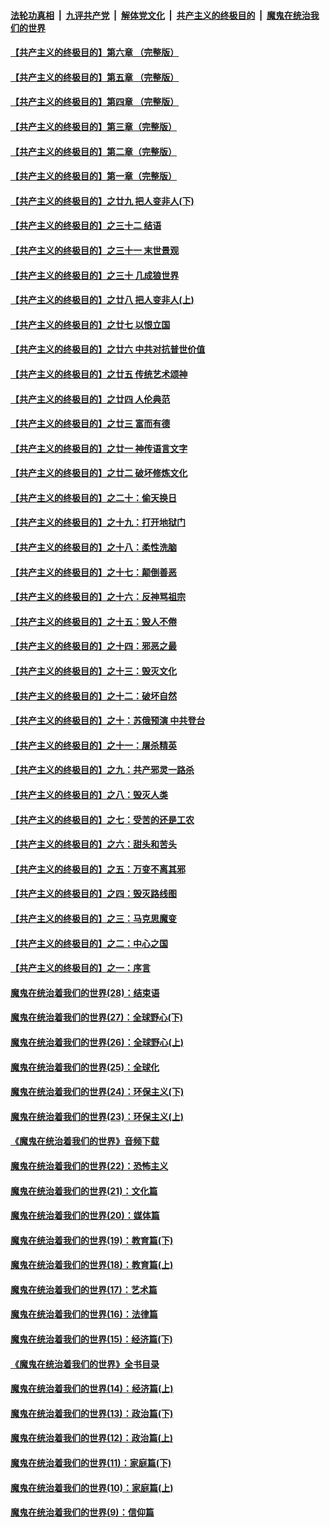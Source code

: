 ####  [法轮功真相](../../../../basic/blob/master/README.md?t=09260352) &nbsp;|&nbsp; [九评共产党](../../../../9ping.md/blob/master/README.md?t=09260352) &nbsp;|&nbsp; [解体党文化](../../../../jtdwh.md/blob/master/README.md?t=09260352)  &nbsp;|&nbsp; [共产主义的终极目的](../../../../gczydzjmd.md/blob/master/README.md?t=09260352) &nbsp;|&nbsp; [魔鬼在统治我们的世界](../../../../mgztzwmdsj.md/blob/master/README.md?t=09260352) 

#### [【共产主义的终极目的】第六章 （完整版）](../pages/nsc422/n11428913.md?t=09260352) 

#### [【共产主义的终极目的】第五章 （完整版）](../pages/nsc422/n11428912.md?t=09260352) 

#### [【共产主义的终极目的】第四章 （完整版）](../pages/nsc422/n11428907.md?t=09260352) 

#### [【共产主义的终极目的】第三章（完整版）](../pages/nsc422/n11428848.md?t=09260352) 

#### [【共产主义的终极目的】第二章（完整版）](../pages/nsc422/n11428831.md?t=09260352) 

#### [【共产主义的终极目的】第一章（完整版）](../pages/nsc422/n11417651.md?t=09260352) 

#### [【共产主义的终极目的】之廿九 把人变非人(下)](../pages/nsc422/n11344140.md?t=09260352) 

#### [【共产主义的终极目的】之三十二 结语](../pages/nsc422/n11360535.md?t=09260352) 

#### [【共产主义的终极目的】之三十一 末世景观](../pages/nsc422/n11351129.md?t=09260352) 

#### [【共产主义的终极目的】之三十 几成狼世界](../pages/nsc422/n11348280.md?t=09260352) 

#### [【共产主义的终极目的】之廿八 把人变非人(上)](../pages/nsc422/n11340492.md?t=09260352) 

#### [【共产主义的终极目的】之廿七 以恨立国](../pages/nsc422/n11336944.md?t=09260352) 

#### [【共产主义的终极目的】之廿六 中共对抗普世价值](../pages/nsc422/n11324785.md?t=09260352) 

#### [【共产主义的终极目的】之廿五 传统艺术颂神](../pages/nsc422/n11296396.md?t=09260352) 

#### [【共产主义的终极目的】之廿四 人伦典范](../pages/nsc422/n11296397.md?t=09260352) 

#### [【共产主义的终极目的】之廿三 富而有德](../pages/nsc422/n11283598.md?t=09260352) 

#### [【共产主义的终极目的】之廿一 神传语言文字](../pages/nsc422/n11263265.md?t=09260352) 

#### [【共产主义的终极目的】之廿二 破坏修炼文化](../pages/nsc422/n11245728.md?t=09260352) 

#### [【共产主义的终极目的】之二十：偷天换日](../pages/nsc422/n11238846.md?t=09260352) 

#### [【共产主义的终极目的】之十九：打开地狱门](../pages/nsc422/n11206376.md?t=09260352) 

#### [【共产主义的终极目的】之十八：柔性洗脑](../pages/nsc422/n11199994.md?t=09260352) 

#### [【共产主义的终极目的】之十七：颠倒善恶](../pages/nsc422/n11179782.md?t=09260352) 

#### [【共产主义的终极目的】之十六：反神骂祖宗](../pages/nsc422/n11166798.md?t=09260352) 

#### [【共产主义的终极目的】之十五：毁人不倦](../pages/nsc422/n11166792.md?t=09260352) 

#### [【共产主义的终极目的】之十四：邪恶之最](../pages/nsc422/n11150249.md?t=09260352) 

#### [【共产主义的终极目的】之十三：毁灭文化](../pages/nsc422/n11135227.md?t=09260352) 

#### [【共产主义的终极目的】之十二：破坏自然](../pages/nsc422/n11135214.md?t=09260352) 

#### [【共产主义的终极目的】之十：苏俄预演 中共登台](../pages/nsc422/n11118424.md?t=09260352) 

#### [【共产主义的终极目的】之十一：屠杀精英](../pages/nsc422/n11118442.md?t=09260352) 

#### [【共产主义的终极目的】之九：共产邪灵一路杀](../pages/nsc422/n11114139.md?t=09260352) 

#### [【共产主义的终极目的】之八：毁灭人类](../pages/nsc422/n11108503.md?t=09260352) 

#### [【共产主义的终极目的】之七：受苦的还是工农](../pages/nsc422/n11101809.md?t=09260352) 

#### [【共产主义的终极目的】之六：甜头和苦头](../pages/nsc422/n11096971.md?t=09260352) 

#### [【共产主义的终极目的】之五：万变不离其邪](../pages/nsc422/n11091285.md?t=09260352) 

#### [【共产主义的终极目的】之四：毁灭路线图](../pages/nsc422/n11086284.md?t=09260352) 

#### [【共产主义的终极目的】之三：马克思魔变](../pages/nsc422/n11061941.md?t=09260352) 

#### [【共产主义的终极目的】之二：中心之国](../pages/nsc422/n11047728.md?t=09260352) 

#### [【共产主义的终极目的】之一：序言](../pages/nsc422/n11086077.md?t=09260352) 

#### [魔鬼在统治着我们的世界(28)：结束语](../pages/nsc422/n10936246.md?t=09260352) 

#### [魔鬼在统治着我们的世界(27)：全球野心(下)](../pages/nsc422/n10928319.md?t=09260352) 

#### [魔鬼在统治着我们的世界(26)：全球野心(上)](../pages/nsc422/n10900318.md?t=09260352) 

#### [魔鬼在统治着我们的世界(25)：全球化](../pages/nsc422/n10788205.md?t=09260352) 

#### [魔鬼在统治着我们的世界(24)：环保主义(下)](../pages/nsc422/n10695307.md?t=09260352) 

#### [魔鬼在统治着我们的世界(23)：环保主义(上)](../pages/nsc422/n10688613.md?t=09260352) 

#### [《魔鬼在统治着我们的世界》音频下载](../pages/nsc422/n10635553.md?t=09260352) 

#### [魔鬼在统治着我们的世界(22)：恐怖主义](../pages/nsc422/n10614727.md?t=09260352) 

#### [魔鬼在统治着我们的世界(21)：文化篇](../pages/nsc422/n10597706.md?t=09260352) 

#### [魔鬼在统治着我们的世界(20)：媒体篇](../pages/nsc422/n10586579.md?t=09260352) 

#### [魔鬼在统治着我们的世界(19)：教育篇(下)](../pages/nsc422/n10564808.md?t=09260352) 

#### [魔鬼在统治着我们的世界(18)：教育篇(上)](../pages/nsc422/n10526970.md?t=09260352) 

#### [魔鬼在统治着我们的世界(17)：艺术篇](../pages/nsc422/n10499093.md?t=09260352) 

#### [魔鬼在统治着我们的世界(16)：法律篇](../pages/nsc422/n10485969.md?t=09260352) 

#### [魔鬼在统治着我们的世界(15)：经济篇(下)](../pages/nsc422/n10469975.md?t=09260352) 

#### [《魔鬼在统治着我们的世界》全书目录](../pages/nsc422/n10464261.md?t=09260352) 

#### [魔鬼在统治着我们的世界(14)：经济篇(上)](../pages/nsc422/n10457370.md?t=09260352) 

#### [魔鬼在统治着我们的世界(13)：政治篇(下)](../pages/nsc422/n10448270.md?t=09260352) 

#### [魔鬼在统治着我们的世界(12)：政治篇(上)](../pages/nsc422/n10444576.md?t=09260352) 

#### [魔鬼在统治着我们的世界(11)：家庭篇(下)](../pages/nsc422/n10440961.md?t=09260352) 

#### [魔鬼在统治着我们的世界(10)：家庭篇(上)](../pages/nsc422/n10435448.md?t=09260352) 

#### [魔鬼在统治着我们的世界(9)：信仰篇](../pages/nsc422/n10432159.md?t=09260352) 

